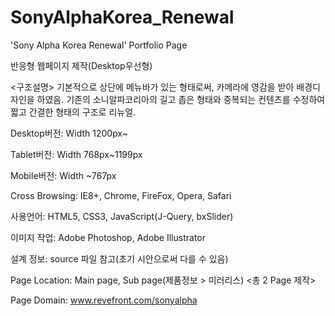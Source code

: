 # SonyAlphaKorea_Renewal
'Sony Alpha Korea Renewal' Portfolio Page

반응형 웹페이지 제작(Desktop우선형)

<구조설명> 
기본적으로 상단에 메뉴바가 있는 형태로써, 카메라에 영감을 받아 배경디자인을 하였음.
기존의 소니알파코리아의 길고 좁은 형태와 중복되는 컨텐츠를 수정하여
짧고 간결한 형태의 구조로 리뉴얼.

Desktop버전: Width 1200px~

Tablet버전: Width 768px~1199px

Mobile버전: Width ~767px

Cross Browsing: IE8+, Chrome, FireFox, Opera, Safari

사용언어: HTML5, CSS3, JavaScript(J-Query, bxSlider)

이미지 작업: Adobe Photoshop, Adobe Illustrator

설계 정보: source 파일 참고(초기 시안으로써 다를 수 있음)

Page Location: Main page, Sub page(제품정보 > 미러리스) <총 2 Page 제작>

Page Domain: www.revefront.com/sonyalpha